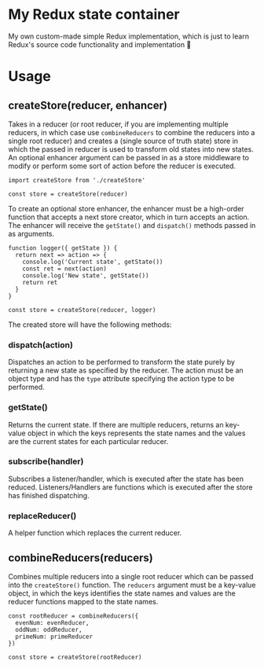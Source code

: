 # My Redux state container
My own custom-made simple Redux implementation, which is just to learn Redux's source code functionality and implementation 🤯

# Usage

## createStore(reducer, enhancer)
Takes in a reducer (or root reducer, if you are implementing multiple reducers, in which case use `combineReducers` to combine the reducers into a single root reducer)
and creates a (single source of truth state) store in which the passed in reducer is used to transform old states into new states. An optional enhancer argument can be passed in as a store middleware to modify or perform some sort of action before the reducer is executed.

```
import createStore from './createStore'

const store = createStore(reducer)
```
To create an optional store enhancer, the enhancer must be a high-order function that accepts a next store creator, which in turn accepts an action. The enhancer will receive the `getState()` and `dispatch()` methods passed in as arguments.
```
function logger({ getState }) {
  return next => action => {
    console.log('Current state', getState())
    const ret = next(action)
    console.log('New state', getState())
    return ret
  }
}

const store = createStore(reducer, logger)
```
The created store will have the following methods:
### dispatch(action)
Dispatches an action to be performed to transform the state purely by returning a new state as specified by the reducer. The action must be an object type and has the `type` attribute specifying the action type to be performed.

### getState()
Returns the current state. If there are multiple reducers, returns an key-value object in which the keys represents the state names and the values are the current states for each particular reducer.

### subscribe(handler)
Subscribes a listener/handler, which is executed after the state has been reduced. Listeners/Handlers are functions which is executed after the store has finished dispatching.

### replaceReducer()
A helper function which replaces the current reducer.

## combineReducers(reducers)
Combines multiple reducers into a single root reducer which can be passed into the `createStore()` function. The `reducers` argument must be a key-value object, in which the keys identifies the state names and values are the reducer functions mapped to the state names.

```
const rootReducer = combineReducers({
  evenNum: evenReducer,
  oddNum: oddReducer,
  primeNum: primeReducer
})

const store = createStore(rootReducer)
```
